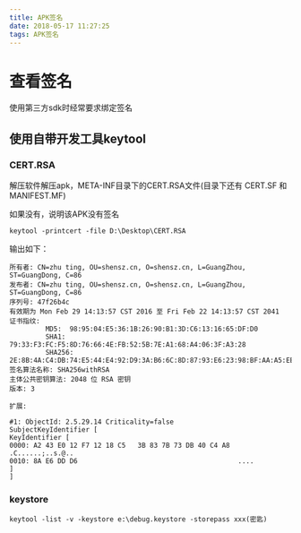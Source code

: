 ```yaml
---
title: APK签名
date: 2018-05-17 11:27:25
tags: APK签名
---
```


# 查看签名 #

使用第三方sdk时经常要求绑定签名

## 使用自带开发工具keytool ##

### CERT.RSA ###

解压软件解压apk，META-INF目录下的CERT.RSA文件(目录下还有 CERT.SF 和 MANIFEST.MF)

如果没有，说明该APK没有签名

	keytool -printcert -file D:\Desktop\CERT.RSA

输出如下：

	所有者: CN=zhu ting, OU=shensz.cn, O=shensz.cn, L=GuangZhou, ST=GuangDong, C=86
	发布者: CN=zhu ting, OU=shensz.cn, O=shensz.cn, L=GuangZhou, ST=GuangDong, C=86
	序列号: 47f26b4c
	有效期为 Mon Feb 29 14:13:57 CST 2016 至 Fri Feb 22 14:13:57 CST 2041
	证书指纹:
	         MD5:  98:95:04:E5:36:1B:26:90:B1:3D:C6:13:16:65:DF:D0
	         SHA1: 79:33:F3:FC:F5:8D:76:66:4E:FB:52:5B:7E:A1:68:A4:06:3F:A3:28
	         SHA256: 2E:8B:4A:C4:DB:74:E5:44:E4:92:D9:3A:B6:6C:8D:87:93:E6:23:98:BF:AA:A5:EE:A5:3D:B5:87:A0:53:96:2C
	签名算法名称: SHA256withRSA
	主体公共密钥算法: 2048 位 RSA 密钥
	版本: 3
	
	扩展:
	
	#1: ObjectId: 2.5.29.14 Criticality=false
	SubjectKeyIdentifier [
	KeyIdentifier [
	0000: A2 43 E0 12 F7 12 18 C5   3B 83 7B 73 DB 40 C4 A8  .C......;..s.@..
	0010: 8A E6 DD D6                                        ....
	]
	]

### keystore ###

	keytool -list -v -keystore e:\debug.keystore -storepass xxx(密匙)



